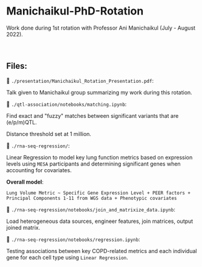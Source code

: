 # Manichaikul-PhD-Rotation

Work done during 1st rotation with Professor Ani Manichaikul (July - August 2022).  
<br>
<br>

## Files: 

📄 `./presentation/Manichaikul_Rotation_Presentation.pdf`: 

Talk given to Manichaikul group summarizing my work during this rotation. 

📓 `./qtl-association/notebooks/matching.ipynb`: 

Find exact and "fuzzy" matches between significant variants that are (e/p/m)QTL. 

Distance threshold set at 1 million. 

📓 `./rna-seq-regression/`: 

Linear Regression to model key lung function metrics based on expression levels using `MESA` participants and determining significant genes when accounting for covariates.

<b>Overall model</b>: 

```
Lung Volume Metric ~ Specific Gene Expression Level + PEER factors + Principal Components 1-11 from WGS data + Phenotypic covariates
```


📓 `./rna-seq-regression/notebooks/join_and_matrixize_data.ipynb`: 

Load heterogeneous data sources, engineer features, join matrices, output joined matrix. 


📓 `./rna-seq-regression/notebooks/regression.ipynb`:

Testing associations between key COPD-related metrics and each individual gene for each cell type using `Linear Regression`. 
